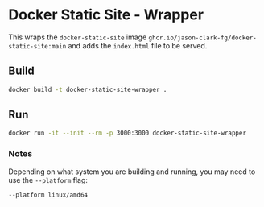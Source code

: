# Docker Static Site - Wrapper

This wraps the `docker-static-site` image `ghcr.io/jason-clark-fg/docker-static-site:main` and adds the `index.html` file to be served.

## Build

```bash
docker build -t docker-static-site-wrapper .
```

## Run

```bash
docker run -it --init --rm -p 3000:3000 docker-static-site-wrapper
```

### Notes

Depending on what system you are building and running, you may need to use the `--platform` flag:

```bash
--platform linux/amd64 
```

